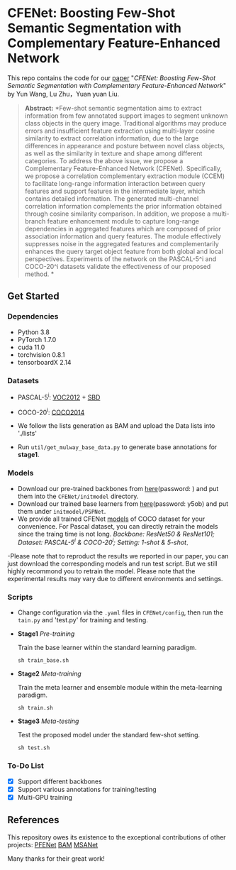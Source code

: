 # CFENet: Boosting Few-Shot Semantic Segmentation with Complementary Feature-Enhanced Network

This repo contains the code for our  [paper]() "*CFENet: Boosting Few-Shot Semantic Segmentation with Complementary Feature-Enhanced Network*" by Yun Wang, Lu Zhu，Yuan yuan Liu. 

> **Abstract:** *Few-shot semantic segmentation aims to extract information from few annotated support images to segment unknown class objects in the query image. Traditional algorithms may produce errors and insufficient feature extraction using multi-layer cosine similarity to extract correlation information, due to the large differences in appearance and posture between novel class objects, as well as the similarity in texture and shape among different categories. To address the above issue, we propose a Complementary Feature-Enhanced Network (CFENet). Specifically, we propose a correlation complementary extraction module (CCEM) to facilitate long-range information interaction between query features and support features in the intermediate layer, which contains detailed information. The generated multi-channel correlation information complements the prior information obtained through cosine similarity comparison. In addition, we propose a multi-branch feature enhancement module to capture long-range dependencies in aggregated features which are composed of prior association information and query features. The module effectively suppresses noise in the aggregated features and complementarily enhances the query target object feature from both global and local perspectives. Experiments of the network on the PASCAL-5^i and COCO-20^i datasets validate the effectiveness of our proposed method. *


## Get Started 
### Dependencies

- Python 3.8
- PyTorch 1.7.0
- cuda 11.0
- torchvision 0.8.1
- tensorboardX 2.14

### Datasets

- PASCAL-5<sup>i</sup>:  [VOC2012](http://host.robots.ox.ac.uk/pascal/VOC/voc2012/) + [SBD](http://home.bharathh.info/pubs/codes/SBD/download.html)

- COCO-20<sup>i</sup>:  [COCO2014](https://cocodataset.org/#download)

- We follow the lists generation as BAM and upload the Data lists into './lists'
- Run `util/get_mulway_base_data.py` to generate base annotations for **stage1**.

### Models

- Download our pre-trained backbones from [here]()(password: ) and put them into the `CFENet/initmodel` directory. 
- Download our trained base learners from [here](https://pan.baidu.com/s/1MACa5yf2dL53pzOwf08D6Q?pwd=y5ob)(password: y5ob) and put them under `initmodel/PSPNet`. 
- We provide all trained CFENet [models]() of COCO dataset for your convenience. For Pascal dataset, you can directly retrain the models since the traing time is not long. _Backbone: ResNet50 & ResNet101; Dataset: PASCAL-5<sup>i</sup> & COCO-20<sup>i</sup>; Setting: 1-shot & 5-shot_.

-Please note that to reproduct the results we reported in our paper, you can just download the corresponding models and run test script. But we still highly recommond you to retrain the model. Please note that the experimental results may vary due to different environments and settings. 

### Scripts

- Change configuration via the `.yaml` files in `CFENet/config`, then run the `tain.py` and 'test.py' for training and testing.

- **Stage1** *Pre-training*
  
  Train the base learner within the standard learning paradigm.
  
  ```
  sh train_base.sh
  ```

- **Stage2** *Meta-training*
  
  Train the meta learner and ensemble module within the meta-learning paradigm. 
  
  ```
  sh train.sh
  ```

- **Stage3** *Meta-testing*
  
  Test the proposed model under the standard few-shot setting. 
  
  ```
  sh test.sh
  ```


### To-Do List

- [x] Support different backbones
- [x] Support various annotations for training/testing
- [x] Multi-GPU training

## References

This repository owes its existence to the exceptional contributions of other projects:
[PFENet](https://github.com/dvlab-research/PFENet)
[BAM](https://github.com/chunbolang/BAM/tree/main)
[MSANet](https://github.com/AIVResearch/MSANet)

Many thanks for their great work!
